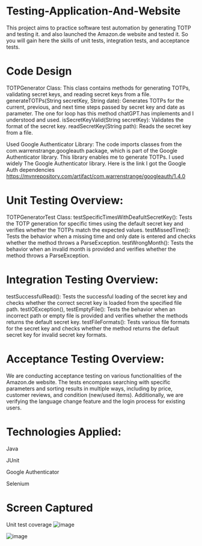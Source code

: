 # Testing-Application-And-Website
This project aims to practice software test automation by generating TOTP and testing it.
and also launched the Amazon.de website and tested it. 
So you will gain here the skills of unit tests, integration tests, and acceptance tests. 

# Code Design
TOTPGenerator Class:
This class contains methods for generating TOTPs, validating secret keys, and reading secret keys from a file. 
generateTOTPs(String secretKey, String date): Generates TOTPs for the current, previous, and next time steps 
passed by secret key and date as parameter. The one for loop has this method chatGPT.has implements and I 
understood and used. 
isSecretKeyValid(String secretKey): Validates the format of the secret key. 
readSecretKey(String path): Reads the secret key from a file. 

Used Google Authenticator Library:
The code imports classes from the com.warrenstrange.googleauth package, which is part of the Google 
Authenticator library. This library enables me to generate TOTPs. I used widely The Google Authenticator 
library. Here is the link I got the Google Auth dependencies 
https://mvnrepository.com/artifact/com.warrenstrange/googleauth/1.4.0

# Unit Testing Overview:
TOTPGeneratorTest Class:
testSpecificTimesWithDeafultSecretKey():
Tests the TOTP generation for specific times using the default secret key and verifies whether the TOTPs match 
the expected values.
testMissedTime():
Tests the behavior when a missing time and only date is entered and checks whether the method throws a 
ParseException.
testWrongMonth():
Tests the behavior when an invalid month is provided and verifies whether the method throws a 
ParseException.

# Integration Testing Overview:
testSuccessfulRead():
Tests the successful loading of the secret key and checks whether the correct secret key is loaded from 
the specified file path.
testIOException(), testEmptyFile():
Tests the behavior when an incorrect path or empty file is provided and verifies whether the methods
returns the default secret key.
testFileFormats():
Tests various file formats for the secret key and checks whether the method returns the default secret 
key for invalid secret key formats.

# Acceptance Testing Overview:
We are conducting acceptance testing on various functionalities of the Amazon.de website. 
The tests encompass searching with specific parameters and sorting results in multiple ways, including by price, customer reviews, and condition (new/used items). Additionally, we are verifying the language change feature and the login process for existing users.

# Technologies Applied:
Java 

JUnit

Google Authenticator

Selenium

# Screen Captured
Unit test coverage
![image](https://github.com/Abdirizak264/Testing-Application-And-Website/assets/115321486/17bae749-cce1-4d09-9c2c-9bcc9010c363)

![image](https://github.com/Abdirizak264/Testing-Application-And-Website/assets/115321486/1e36d613-849b-4e82-b276-3bc6907dc393)




